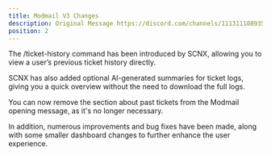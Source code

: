```yaml
---
title: Modmail V3 Changes
description: Original Message https://discord.com/channels/1113111089350197380/1316771964487995462/1379601257446113370)
position: 2
---
```


The /ticket-history command has been introduced by SCNX, allowing you to view a user’s previous ticket history directly.

SCNX has also added optional AI-generated summaries for ticket logs, giving you a quick overview without the need to download the full logs.

You can now remove the section about past tickets from the Modmail opening message, as it's no longer necessary.

In addition, numerous improvements and bug fixes have been made, along with some smaller dashboard changes to further enhance the user experience.